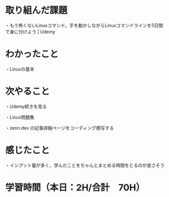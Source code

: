 # 取り組んだ課題
・もう怖くないLinuxコマンド。手を動かしながらLinuxコマンドラインを5日間で身に付けよう | Udemy

# わかったこと
・Linuxの基本

# 次やること
・Udemy続きを見る

・Linux問題集

・zenn.dev の記事詳細ページをコーディング模写する

# 感じたこと
・インプット量が多く、学んだことをちゃんとまとめる時間をとるのが良さそう

# 学習時間（本日：2H/合計　70H）
